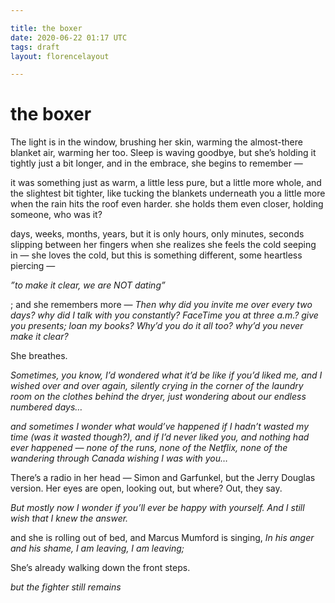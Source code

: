 ```yaml
---

title: the boxer
date: 2020-06-22 01:17 UTC
tags: draft
layout: florencelayout

---
```


# the boxer

The light is in the window, brushing her skin, warming the almost-there blanket air, warming her too. Sleep is waving goodbye, but  she’s holding it tightly just a bit longer, and in the embrace, she begins to remember —

it was something just as warm, a little less pure, but a little more whole, and the slightest bit tighter, like tucking the blankets underneath you a little more when the rain hits the roof even harder. she holds them even closer, holding someone, who was it?

days, weeks, months, years, but it is only hours, only minutes, seconds slipping between her fingers when she realizes she feels the cold seeping in — she loves the cold, but this is something different, some heartless piercing —

*”to make it clear, we are NOT dating”*

; and she remembers more —
*Then why did you invite me over every two days? why did I talk with you constantly? FaceTime you at three a.m.? give you presents; loan my books? Why’d you do it all too? why’d you never make it clear?*

She breathes.

*Sometimes, you know, I’d wondered what it’d be like if you’d liked me, and I wished over and over again, silently crying in the corner of the laundry room on the clothes behind the dryer, just wondering about our endless numbered days…*

*and sometimes I wonder what would’ve happened if I hadn’t wasted my time (was it wasted though?), and if I’d never liked you, and nothing had ever happened — none of the runs, none of the Netflix, none of the wandering through Canada wishing I was with you…*

There’s a radio in her head — Simon and Garfunkel, but the Jerry Douglas version. Her eyes are open, looking out, but where? Out, they say.

*But mostly now I wonder if you’ll ever be happy with yourself. And I still wish that I knew the answer.*

and she is rolling out of bed, and Marcus Mumford is singing,
*In his anger and his shame, I am leaving, I am leaving;*

She’s already walking down the front steps.

*but the fighter still remains*
